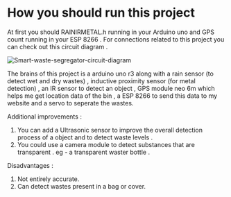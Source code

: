 # How you should run this project 

At first you should RAINIRMETAL.h running in your Arduino uno and GPS count running in your ESP 8266 . For connections related to this project you can check out this circuit diagram .


![Smart-waste-segregator-circuit-diagram](https://github.com/manisra-maker/Smart_waste_segregator/assets/55314646/8f706a73-4149-41ac-9afc-81a75bb13ca4)


The brains of this project is a arduino uno r3 along with a rain sensor (to detect wet and dry wastes) , inductive proximity sensor (for metal detection) , an IR sensor to detect an object , GPS module neo 6m 
which helps me get location data of the bin , a ESP 8266 to send this data to my website and a servo to seperate the wastes. 

Additional improvements :

1. You can add a Ultrasonic sensor to improve the overall detection process of a object and to detect waste levels . 
2. You could use a camera module to detect  substances that are transparent . eg - a transparent waster bottle . 

Disadvantages :

1. Not entirely accurate.
2. Can detect wastes present in a bag or cover. 
